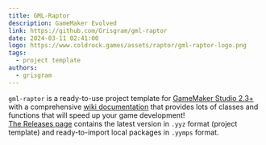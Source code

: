 ```yaml
---
title: GML-Raptor
description: GameMaker Evolved
link: https://github.com/Grisgram/gml-raptor
date: 2024-03-11 02:41:00
logo: https://www.coldrock.games/assets/raptor/gml-raptor-logo.png
tags:
  - project template
authors:
  - grisgram
---
```


`gml-raptor` is a ready-to-use project template for [GameMaker Studio 2.3+](https://gamemaker.io) with a comprehensive [wiki documentation](https://github.com/Grisgram/gml-raptor/wiki) that provides lots of classes and functions that will speed up your game development!<br/>
[The Releases page](https://github.com/Grisgram/gml-raptor/releases) contains the latest version in `.yyz` format (project template) and ready-to-import local packages in `.yymps` format.